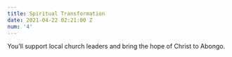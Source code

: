 ```yaml
---
title: Spiritual Transformation
date: 2021-04-22 02:21:00 Z
num: '4'
---
```


You’ll support local church leaders and bring the hope of Christ to Abongo.
